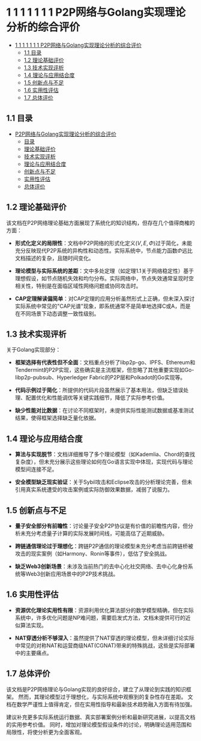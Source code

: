 # 1 1 1 1 1 1 1 P2P网络与Golang实现理论分析的综合评价

<!-- TOC START -->
- [1 1 1 1 1 1 1 P2P网络与Golang实现理论分析的综合评价](#1-1-1-1-1-1-1-p2p网络与golang实现理论分析的综合评价)
  - [1.1 目录](#目录)
  - [1.2 理论基础评价](#理论基础评价)
  - [1.3 技术实现评析](#技术实现评析)
  - [1.4 理论与应用结合度](#理论与应用结合度)
  - [1.5 创新点与不足](#创新点与不足)
  - [1.6 实用性评估](#实用性评估)
  - [1.7 总体评价](#总体评价)
<!-- TOC END -->














## 1.1 目录

- [P2P网络与Golang实现理论分析的综合评价](#p2p网络与golang实现理论分析的综合评价)
  - [目录](#目录)
  - [理论基础评价](#理论基础评价)
  - [技术实现评析](#技术实现评析)
  - [理论与应用结合度](#理论与应用结合度)
  - [创新点与不足](#创新点与不足)
  - [实用性评估](#实用性评估)
  - [总体评价](#总体评价)

## 1.2 理论基础评价

该文档在P2P网络理论基础方面展现了系统化的知识结构，但存在几个值得商榷的方面：

- **形式化定义的局限性**：文档中P2P网络的形式化定义$(V, E, \Phi)$过于简化，未能充分反映现代P2P系统的异构性和动态性。实际系统中，节点能力函数$\Phi$远比文档描述的复杂，且随时间变化。

- **理论模型与实际系统的差距**：文中多处定理（如定理1.1关于网络稳定性）基于理想假设，如节点随机失效和均匀分布。实际网络中，节点失效通常呈现时空相关性，特别是在面临区域性网络问题或协同攻击时。

- **CAP定理解读偏简单**：对CAP定理的应用分析虽然形式上正确，但未深入探讨实际系统中常见的"CAP光谱"现象，即系统通常不是简单地选择C或A，而是在不同场景下动态调整一致性级别。

## 1.3 技术实现评析

关于Golang实现部分：

- **框架选择有代表性但不全面**：文档重点分析了libp2p-go、IPFS、Ethereum和Tendermint的P2P实现，这些确实是主流框架，但忽略了其他重要实现如Go-libp2p-pubsub、Hyperledger Fabric的P2P层和Polkadot的Go实现等。

- **代码示例过于简化**：所提供的代码片段虽然展示了基本用法，但缺乏错误处理、配置优化和性能调优等关键实践细节，降低了实际参考价值。

- **缺少性能对比数据**：在讨论不同框架时，未提供实际性能测试数据或基准测试结果，使得框架选择缺乏量化依据。

## 1.4 理论与应用结合度

- **算法与实现脱节**：文档详细推导了多个理论模型（如Kademlia、Chord的查找复杂度），但未充分展示这些理论如何在Go语言实现中体现，实现代码与理论模型间连接不足。

- **安全模型缺乏现实验证**：关于Sybil攻击和Eclipse攻击的分析理论完善，但未引用真实系统遭受的攻击案例或实际防御效果数据，减弱了说服力。

## 1.5 创新点与不足

- **量子安全部分有前瞻性**：讨论量子安全P2P协议是有价值的前瞻性内容，但分析未充分考虑量子计算的实际发展时间线，可能高估了近期威胁。

- **跨链通信理论过于理想化**：跨链P2P通信的理论模型未充分考虑当前跨链桥被攻击的现实案例（如Harmony、Ronin等事件），低估了安全挑战。

- **缺乏Web3创新场景**：未涉及当前热门的去中心化社交网络、去中心化身份系统等Web3创新应用场景中的P2P技术挑战。

## 1.6 实用性评估

- **资源优化理论实用性有限**：资源利用优化算法部分的数学模型精确，但在实际系统中，许多优化问题是NP难问题，需要启发式方法，文档未提供可行的近似算法实现。

- **NAT穿透分析不够深入**：虽然提供了NAT穿透的理论模型，但未详细讨论实际中常见的对称NAT和运营商级NAT(CGNAT)带来的特殊挑战，这些是实际部署中的主要痛点。

## 1.7 总体评价

该文档是P2P网络理论与Golang实现的良好综合，建立了从理论到实践的知识框架。
然而，其理论模型过于理想化，与实际系统中观察到的复杂性存在差距。
文档在数学严谨性上值得肯定，但在实用性指导和最新技术趋势融入方面有待加强。

建议补充更多实际系统运行数据、真实部署案例分析和最新研究进展，以提高文档的实用参考价值。
同时，增加对理论模型假设条件的讨论，明确理论适用范围和局限性，将使分析更为全面客观。
